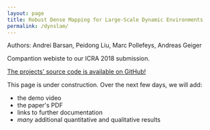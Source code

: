 ```yaml
---
layout: page
title: Robust Dense Mapping for Large-Scale Dynamic Environments
permalink: /dynslam/
---
```



Authors: Andrei Barsan, Peidong Liu, Marc Pollefeys, Andreas Geiger

Compantion webiste to our ICRA 2018 submission.

[The projects' source code is available on GitHub!](https://github.com/AndreiBarsan/DynSLAM)

This page is under construction. Over the next few days, we will add:
 * the demo video
 * the paper's PDF
 * links to further documentation
 * *many* additional quantitative and qualitative results


